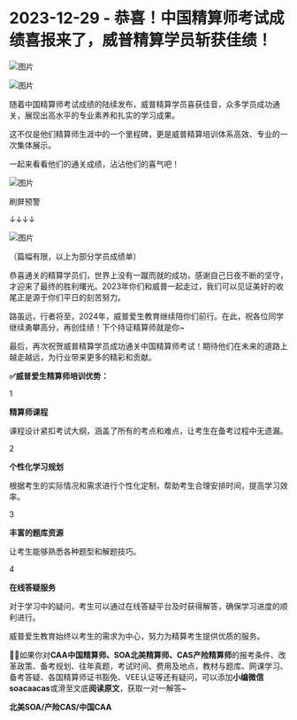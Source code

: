 # 2023-12-29 - 恭喜！中国精算师考试成绩喜报来了，威普精算学员斩获佳绩！

![图片](https://mmbiz.qpic.cn/mmbiz_jpg/mK3FpI9af4kg4PH3You8v1p2s4zAl35ZxNnxg0MdNmVTvH2IJcatox7FnBcNAnYE4JN8ZPBDeK1yLvRwqaptmA/640?wx_fmt=jpeg&wxfrom=5&wx_lazy=1&wx_co=1&tp=webp)

![图片](https://mmbiz.qpic.cn/mmbiz_gif/mK3FpI9af4kg4PH3You8v1p2s4zAl35ZQkpnCFrL4sxibTsCHduia44N0WRpw0ibe62rGfxowYB0ZzQROPDAlhh3Q/640?wx_fmt=gif&wxfrom=5&wx_lazy=1&tp=webp)

随着中国精算师考试成绩的陆续发布，威普精算学员喜获佳音，众多学员成功通关，展现出高水平的专业素养和扎实的学习成果。

这不仅是他们精算师生涯中的一个里程碑，更是威普精算培训体系高效、专业的一次集体展示。

一起来看看他们的通关成绩，沾沾他们的喜气吧！

![图片](https://mmbiz.qpic.cn/sz_mmbiz_gif/stm03llZbeuDnyweokibqoNt9IOZiaJpHIgiahIdO90ItKyu96g9iby1zopF5HUjDqpeic0zc22zASkNhb7C59Xc49A/640?wx_fmt=gif&tp=webp&wxfrom=5&wx_lazy=1)

刷屏预警

↓↓↓↓

![图片](https://mmbiz.qpic.cn/sz_mmbiz_png/mK3FpI9af4kPtylRE7BRkb5mrkGJvicPPmBiciaXbwT5BF6B1U6x9egvFVAiaribE8ZLxJxaI7tkowKDj89h9SanePA/640?wx_fmt=png&from=appmsg&tp=webp&wxfrom=5&wx_lazy=1)



































（篇幅有限，以上为部分学员成绩单）

恭喜通关的精算学员们，世界上没有一蹴而就的成功，感谢自己日夜不断的坚守，才迎来了最终的胜利曙光。2023年你们和威普一起走过，我们可以见证美好的收尾正是源于你们平日的刻苦努力。



路虽远，行者将至，2024年，威普爱生教育继续陪你们前行。在此，祝各位同学继续勇攀高分，再创佳绩！下个持证精算师就是你~



最后，再次祝贺威普精算学员成功通关中国精算师考试！期待他们在未来的道路上越走越远，为行业带来更多的精彩和贡献。

**✅威普爱生精算师培训优势：**

1

**精算师课程**

课程设计紧扣考试大纲，涵盖了所有的考点和难点，让考生在备考过程中无遗漏。

2

**个性化学习规划**

根据考生的实际情况和需求进行个性化定制，帮助考生合理安排时间，提高学习效率。

3

**丰富的题库资源**

让考生能够熟悉各种题型和解题技巧。

4

**在线答疑服务**

对于学习中的疑问，考生可以通过在线答疑平台及时获得解答，确保学习进度的顺利进行。

威普爱生教育始终以考生的需求为中心，努力为精算考生提供优质的服务。

**💁‍♀️**如果你对**CAA中国精算师、SOA北美精算师、CAS产险精算师**的报考条件、改革政策、备考规划、往年真题，考试时间、费用及地点，教材与题库、网课学习、备考答疑、各国精算师证书豁免、VEE认证等还有疑问，可以添加**小编微信soacaacas**或滑至文底**阅读原文**，获取一对一解答~

**北美SOA/产险CAS/中国CAA**